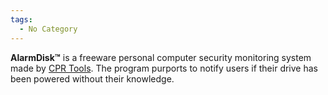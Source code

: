 ```yaml
---
tags:
  - No Category
---
```

**AlarmDisk™** is a freeware personal computer security monitoring
system made by [CPR Tools](cpr_tools.md). The program purports
to notify users if their drive has been powered without their knowledge.